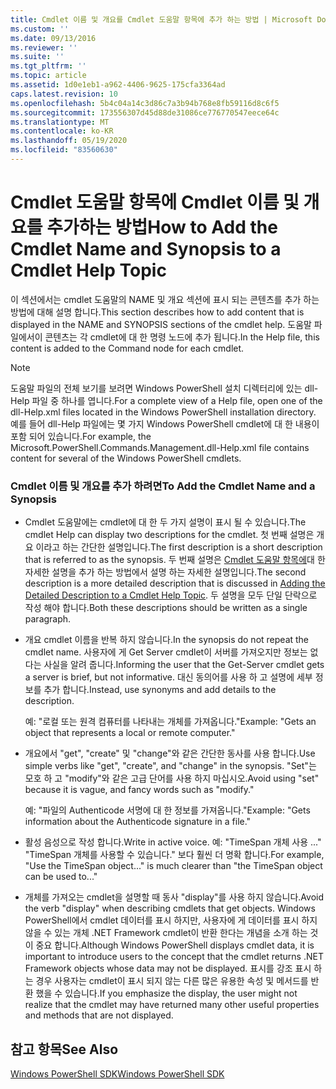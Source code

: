 ```yaml
---
title: Cmdlet 이름 및 개요를 Cmdlet 도움말 항목에 추가 하는 방법 | Microsoft Docs
ms.custom: ''
ms.date: 09/13/2016
ms.reviewer: ''
ms.suite: ''
ms.tgt_pltfrm: ''
ms.topic: article
ms.assetid: 1d0e1eb1-a962-4406-9625-175cfa3364ad
caps.latest.revision: 10
ms.openlocfilehash: 5b4c04a14c3d86c7a3b94b768e8fb59116d8c6f5
ms.sourcegitcommit: 173556307d45d88de31086ce776770547eece64c
ms.translationtype: MT
ms.contentlocale: ko-KR
ms.lasthandoff: 05/19/2020
ms.locfileid: "83560630"
---
```

# <a name="how-to-add-the-cmdlet-name-and-synopsis-to-a-cmdlet-help-topic"></a><span data-ttu-id="b82a0-102">Cmdlet 도움말 항목에 Cmdlet 이름 및 개요를 추가하는 방법</span><span class="sxs-lookup"><span data-stu-id="b82a0-102">How to Add the Cmdlet Name and Synopsis to a Cmdlet Help Topic</span></span>

<span data-ttu-id="b82a0-103">이 섹션에서는 cmdlet 도움말의 NAME 및 개요 섹션에 표시 되는 콘텐츠를 추가 하는 방법에 대해 설명 합니다.</span><span class="sxs-lookup"><span data-stu-id="b82a0-103">This section describes how to add content that is displayed in the NAME and SYNOPSIS sections of the cmdlet help.</span></span> <span data-ttu-id="b82a0-104">도움말 파일에서이 콘텐츠는 각 cmdlet에 대 한 명령 노드에 추가 됩니다.</span><span class="sxs-lookup"><span data-stu-id="b82a0-104">In the Help file, this content is added to the Command node for each cmdlet.</span></span>

> [!NOTE]
> <span data-ttu-id="b82a0-105">도움말 파일의 전체 보기를 보려면 Windows PowerShell 설치 디렉터리에 있는 dll-Help 파일 중 하나를 엽니다.</span><span class="sxs-lookup"><span data-stu-id="b82a0-105">For a complete view of a Help file, open one of the dll-Help.xml files located in the Windows PowerShell installation directory.</span></span> <span data-ttu-id="b82a0-106">예를 들어 dll-Help 파일에는 몇 가지 Windows PowerShell cmdlet에 대 한 내용이 포함 되어 있습니다.</span><span class="sxs-lookup"><span data-stu-id="b82a0-106">For example, the Microsoft.PowerShell.Commands.Management.dll-Help.xml file contains content for several of the Windows PowerShell cmdlets.</span></span>

### <a name="to-add-the-cmdlet-name-and-a-synopsis"></a><span data-ttu-id="b82a0-107">Cmdlet 이름 및 개요를 추가 하려면</span><span class="sxs-lookup"><span data-stu-id="b82a0-107">To Add the Cmdlet Name and a Synopsis</span></span>

- <span data-ttu-id="b82a0-108">Cmdlet 도움말에는 cmdlet에 대 한 두 가지 설명이 표시 될 수 있습니다.</span><span class="sxs-lookup"><span data-stu-id="b82a0-108">The cmdlet Help can display two descriptions for the cmdlet.</span></span> <span data-ttu-id="b82a0-109">첫 번째 설명은 개요 이라고 하는 간단한 설명입니다.</span><span class="sxs-lookup"><span data-stu-id="b82a0-109">The first description is a short description that is referred to as the synopsis.</span></span> <span data-ttu-id="b82a0-110">두 번째 설명은 [Cmdlet 도움말 항목에](./how-to-add-a-cmdlet-description.md)대 한 자세한 설명을 추가 하는 방법에서 설명 하는 자세한 설명입니다.</span><span class="sxs-lookup"><span data-stu-id="b82a0-110">The second description is a more detailed description that is discussed in [Adding the Detailed Description to a Cmdlet Help Topic](./how-to-add-a-cmdlet-description.md).</span></span> <span data-ttu-id="b82a0-111">두 설명을 모두 단일 단락으로 작성 해야 합니다.</span><span class="sxs-lookup"><span data-stu-id="b82a0-111">Both these descriptions should be written as a single paragraph.</span></span>

- <span data-ttu-id="b82a0-112">개요 cmdlet 이름을 반복 하지 않습니다.</span><span class="sxs-lookup"><span data-stu-id="b82a0-112">In the synopsis do not repeat the cmdlet name.</span></span> <span data-ttu-id="b82a0-113">사용자에 게 Get Server cmdlet이 서버를 가져오지만 정보는 없다는 사실을 알려 줍니다.</span><span class="sxs-lookup"><span data-stu-id="b82a0-113">Informing the user that the Get-Server cmdlet gets a server is brief, but not informative.</span></span> <span data-ttu-id="b82a0-114">대신 동의어를 사용 하 고 설명에 세부 정보를 추가 합니다.</span><span class="sxs-lookup"><span data-stu-id="b82a0-114">Instead, use synonyms and add details to the description.</span></span>

  <span data-ttu-id="b82a0-115">예: "로컬 또는 원격 컴퓨터를 나타내는 개체를 가져옵니다."</span><span class="sxs-lookup"><span data-stu-id="b82a0-115">Example: "Gets an object that represents a local or remote computer."</span></span>

- <span data-ttu-id="b82a0-116">개요에서 "get", "create" 및 "change"와 같은 간단한 동사를 사용 합니다.</span><span class="sxs-lookup"><span data-stu-id="b82a0-116">Use simple verbs like "get", "create", and "change" in the synopsis.</span></span> <span data-ttu-id="b82a0-117">"Set"는 모호 하 고 "modify"와 같은 고급 단어를 사용 하지 마십시오.</span><span class="sxs-lookup"><span data-stu-id="b82a0-117">Avoid using "set" because it is vague, and fancy words such as "modify."</span></span>

  <span data-ttu-id="b82a0-118">예: "파일의 Authenticode 서명에 대 한 정보를 가져옵니다."</span><span class="sxs-lookup"><span data-stu-id="b82a0-118">Example: "Gets information about the Authenticode signature in a file."</span></span>

- <span data-ttu-id="b82a0-119">활성 음성으로 작성 합니다.</span><span class="sxs-lookup"><span data-stu-id="b82a0-119">Write in active voice.</span></span> <span data-ttu-id="b82a0-120">예: "TimeSpan 개체 사용 ..." "TimeSpan 개체를 사용할 수 있습니다." 보다 훨씬 더 명확 합니다.</span><span class="sxs-lookup"><span data-stu-id="b82a0-120">For example, "Use the TimeSpan object..." is much clearer than "the TimeSpan object can be used to..."</span></span>

- <span data-ttu-id="b82a0-121">개체를 가져오는 cmdlet을 설명할 때 동사 "display"를 사용 하지 않습니다.</span><span class="sxs-lookup"><span data-stu-id="b82a0-121">Avoid the verb "display" when describing cmdlets that get objects.</span></span> <span data-ttu-id="b82a0-122">Windows PowerShell에서 cmdlet 데이터를 표시 하지만, 사용자에 게 데이터를 표시 하지 않을 수 있는 개체 .NET Framework cmdlet이 반환 한다는 개념을 소개 하는 것이 중요 합니다.</span><span class="sxs-lookup"><span data-stu-id="b82a0-122">Although Windows PowerShell displays cmdlet data, it is important to introduce users to the concept that the cmdlet returns .NET Framework objects whose data may not be displayed.</span></span> <span data-ttu-id="b82a0-123">표시를 강조 표시 하는 경우 사용자는 cmdlet이 표시 되지 않는 다른 많은 유용한 속성 및 메서드를 반환 했을 수 있습니다.</span><span class="sxs-lookup"><span data-stu-id="b82a0-123">If you emphasize the display, the user might not realize that the cmdlet may have returned many other useful properties and methods that are not displayed.</span></span>

## <a name="see-also"></a><span data-ttu-id="b82a0-124">참고 항목</span><span class="sxs-lookup"><span data-stu-id="b82a0-124">See Also</span></span>

 [<span data-ttu-id="b82a0-125">Windows PowerShell SDK</span><span class="sxs-lookup"><span data-stu-id="b82a0-125">Windows PowerShell SDK</span></span>](../windows-powershell-reference.md)
